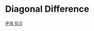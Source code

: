 # Diagonal Difference

[문제 링크](https://www.hackerrank.com/challenges/one-month-preparation-kit-diagonal-difference/problem)
